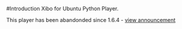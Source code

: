 #Introduction
Xibo for Ubuntu Python Player.

This player has been abandonded since 1.6.4 - [view announcement](http://xibo.org.uk/2014/12/15/xibo-for-ubuntu-alpha-discontinuation-notice/)
